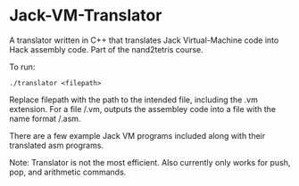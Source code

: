 # Jack-VM-Translator

A translator written in C++ that translates Jack Virtual-Machine code into Hack assembly code. Part of the nand2tetris course.

To run:

```
./translator <filepath>
```

Replace filepath with the path to the intended file, including the .vm extension. For a file <folderpath>/<filename>.vm, outputs the assembley code into a file with the name format <folderpath>/<filename>.asm.

There are a few example Jack VM programs included along with their translated asm programs.

Note: Translator is not the most efficient. Also currently only works for push, pop, and arithmetic commands.